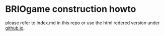 # BRIOgame construction howto

please refer to index.md in this repo or use the html redered version under [github.io](https://railedukit.github.io/BRIOgame-construction/).
